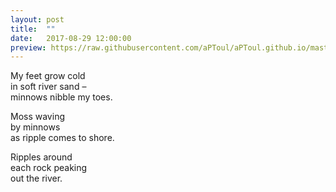```yaml
---
layout: post
title:  ""
date:   2017-08-29 12:00:00
preview: https://raw.githubusercontent.com/aPToul/aPToul.github.io/master/_images/isar.JPG
---
```


My feet grow cold  
in soft river sand –  
minnows nibble my toes.  

Moss waving  
by minnows  
as ripple comes to shore.  

Ripples around  
each rock peaking  
out the river.


